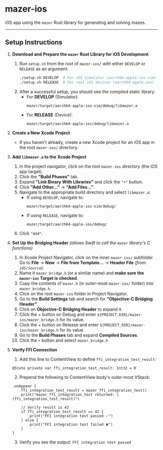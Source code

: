 # mazer-ios
iOS app using the `mazer` Rust library for generating and solving mazes.

---

## Setup Instructions
1. **Download and Prepare the `mazer` Rust Library for iOS Development**
    1. Run `setup.sh` from the root of `mazer-ios/` with either `DEVELOP` or `RELEASE` as an argument:
       ```sh
       ./setup.sh DEVELOP  # For iOS Simulator (aarch64-apple-ios-sim)
       ./setup.sh RELEASE  # For real iOS devices (aarch64-apple-ios)
       ```
    2. After a successful setup, you should see the compiled static library:
       - For **DEVELOP** (Simulator):  
         ```
         mazer/target/aarch64-apple-ios-sim/debug/libmazer.a
         ```
       - For **RELEASE** (Device):  
         ```
         mazer/target/aarch64-apple-ios/debug/libmazer.a
         ```

2. **Create a New Xcode Project**
    - If you haven't already, create a new Xcode project for an iOS app in the root `mazer-ios/` directory.

3. **Add `libmazer.a` to the Xcode Project**
    1. In the project navigator, click on the root `mazer-ios` directory (the iOS app target).
    2. Click the **"Build Phases"** tab.
    3. Expand **"Link Binary With Libraries"** and click the `"+"` button.
    4. Click **"Add Other..."** → **"Add Files..."**.
    5. Navigate to the appropriate build directory and select `libmazer.a`:
       - If using `DEVELOP`, navigate to:
         ```
         mazer/target/aarch64-apple-ios-sim/debug/
         ```
       - If using `RELEASE`, navigate to:
         ```
         mazer/target/aarch64-apple-ios/debug/
         ```
    6. Click `"Add"`.

4. **Set Up the Bridging Header** *(allows Swift to call the `mazer` library's C functions)*
    1. In Xcode Project Navigator, click on the inner `mazer-ios/` subfolder. Go to **File** → **New** → **File from Template...** → **Header File** *(from `iOS/Source`)*.
    2. Name it `mazer_bridge.h` (or a similar name) and **make sure the `mazer-ios` Target is checked**.
    3. Copy the contents of `mazer.h` (in outer-most `mazer-ios/` folder) into `mazer_bridge.h`.
    4. Click on the root `mazer-ios` folder in Project Navigator.
    5. Go to the **Build Settings** tab and search for **"Objective-C Bridging Header"**.
    6. Click on **Objective-C Bridging Header** to expand it.
    7. Click the + button on Debug and enter `${PROJECT_DIR}/mazer-ios/mazer_bridge.h` for its value.
    8. Click the + button on Release and enter `${PROJECT_DIR}/mazer-ios/mazer_bridge.h` for its value.
    9. Go to the **Build Phases** tab and expand **Compiled Sources**.
    10. Click the `+` button and select `mazer_bridge.h`

5. **Verify FFI Connection**
    1. Add this line to ContentView to define `ffi_integration_test_result`:
    ```
    @State private var ffi_integration_test_result: Int32 = 0
    ```
    2. Prepend the following to ContentView body's outer-most VStack:
    ```
    .onAppear {
        ffi_integration_test_result = mazer_ffi_integration_test()
        print("mazer_ffi_integration_test returned: \(ffi_integration_test_result)")
    
        // Verify result is 42
        if ffi_integration_test_result == 42 {
            print("FFI integration test passed ✅")
        } else {
            print("FFI integration test failed ❌")
        }
    }
    ```

    3. Verify you see the output: `FFI integration test passed`


